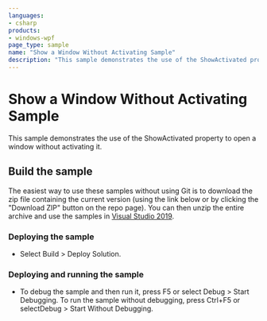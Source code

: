 ```yaml
---
languages:
- csharp
products:
- windows-wpf
page_type: sample
name: "Show a Window Without Activating Sample"        
description: "This sample demonstrates the use of the ShowActivated property to open a window without activating it."
---
```

# Show a Window Without Activating Sample
This sample demonstrates the use of the ShowActivated property to open a window without activating it.

## Build the sample
The easiest way to use these samples without using Git is to download the zip file containing the current version (using the link below or by clicking the "Download ZIP" button on the repo page). You can then unzip the entire archive and use the samples in [Visual Studio 2019](https://www.visualstudio.com/wpf-vs).

### Deploying the sample
- Select Build > Deploy Solution. 

### Deploying and running the sample
- To debug the sample and then run it, press F5 or select Debug >  Start Debugging. To run the sample without debugging, press Ctrl+F5 or selectDebug > Start Without Debugging. 


